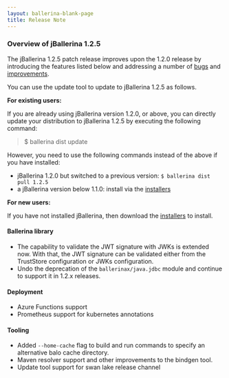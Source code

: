 ```yaml
---
layout: ballerina-blank-page
title: Release Note
---
```

### Overview of jBallerina 1.2.5
The jBallerina 1.2.5 patch release improves upon the 1.2.0 release by
 introducing the features listed below and addressing a number of [bugs](https://github.com/ballerina-platform/ballerina-lang/issues?q=is%3Aissue+milestone%3A%22Ballerina+1.2.5%22+label%3AType%2FBug+is%3Aclosed) and [improvements](https://github.com/ballerina-platform/ballerina-lang/issues?q=is%3Aissue+milestone%3A%22Ballerina+1.2.5%22+is%3Aclosed+label%3AType%2FImprovement).

You can use the update tool to update to jBallerina 1.2.5 as follows.

**For existing users:**

If you are already using jBallerina version 1.2.0, or above, you can directly update your distribution to jBallerina 1.2.5 by executing the following command:

> $ ballerina dist update

However, you need to use the following commands instead of the above if you have installed:

- jBallerina 1.2.0 but switched to a previous version: `$ ballerina dist pull 1.2.5`
- a jBallerina version below 1.1.0: install via the [installers](https://ballerina.io/downloads/)

**For new users:**

If you have not installed jBallerina, then download the [installers](https://ballerina.io/downloads/) to install.

#### Ballerina library
- The capability to validate the JWT signature with JWKs is extended now. With that, the JWT signature can be validated either from the TrustStore configuration or JWKs configuration.
- Undo the deprecation of the `ballerinax/java.jdbc` module and continue to support it in 1.2.x releases.

#### Deployment
- Azure Functions support
- Prometheus support for kubernetes annotations

#### Tooling 
- Added `--home-cache` flag to build and run commands to specify an alternative balo cache directory.
- Maven resolver support and other improvements to the bindgen tool.
- Update tool support for swan lake release channel


